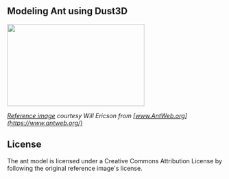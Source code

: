 Modeling Ant using Dust3D
----------------------------------------------

<image src="https://raw.githubusercontent.com/huxingyi/free-dust3d-models/master/models/ant/modeling-ant-dust3d-screenshot.png" width="320" height="192">

*[Reference image](https://www.antweb.org/bigPicture.do?name=casent0911143&shot=p&number=1) courtesy Will Ericson from [www.AntWeb.org](https://www.antweb.org/)*

License
----------------------------------------------
The ant model is licensed under a Creative Commons Attribution License by following the original reference image's license.
